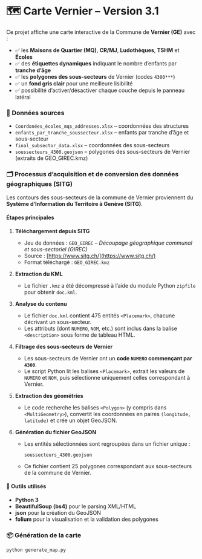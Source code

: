 # 🗺️ Carte Vernier – Version 3.1

Ce projet affiche une carte interactive de la Commune de **Vernier (GE)** avec :

- ✅ les **Maisons de Quartier (MQ)**, **CR/MJ**, **Ludothèques**, **TSHM** et **Écoles**
- ✅ des **étiquettes dynamiques** indiquant le nombre d’enfants par **tranche d’âge**
- ✅ les **polygones des sous-secteurs** de Vernier (codes `4300***`)
- ✅ un **fond gris clair** pour une meilleure lisibilité
- ✅ possibilité d’activer/désactiver chaque couche depuis le panneau latéral

### 🔧 Données sources
- `Coordonées_écoles_mqs_addresses.xlsx` – coordonnées des structures
- `enfants_par_tranche_soussecteur.xlsx` – enfants par tranche d’âge et sous-secteur
- `final_subsector_data.xlsx` – coordonnées des sous-secteurs
- `soussecteurs_4300.geojson` – polygones des sous-secteurs de Vernier (extraits de GEO_GIREC.kmz)

### 🗂️ Processus d’acquisition et de conversion des données géographiques (SITG)

Les contours des sous-secteurs de la commune de Vernier proviennent du **Système d’Information du Territoire à Genève (SITG)**.

#### Étapes principales

1. **Téléchargement depuis SITG**
   - Jeu de données : `GEO_GIREC` – *Découpage géographique communal et sous-sectoriel (GIREC)*
   - Source : [https://www.sitg.ch/](https://www.sitg.ch/)
   - Format téléchargé : `GEO_GIREC.kmz`

2. **Extraction du KML**
   - Le fichier `.kmz` a été décompressé à l’aide du module Python `zipfile` pour obtenir `doc.kml`.

3. **Analyse du contenu**
   - Le fichier `doc.kml` contient 475 entités `<Placemark>`, chacune décrivant un sous-secteur.
   - Les attributs (dont `NUMERO`, `NOM`, etc.) sont inclus dans la balise `<description>` sous forme de tableau HTML.

4. **Filtrage des sous-secteurs de Vernier**
   - Les sous-secteurs de Vernier ont un **code `NUMERO` commençant par `4300`**.
   - Le script Python lit les balises `<Placemark>`, extrait les valeurs de `NUMERO` et `NOM`, puis sélectionne uniquement celles correspondant à Vernier.

5. **Extraction des géométries**
   - Le code recherche les balises `<Polygon>` (y compris dans `<MultiGeometry>`), convertit les coordonnées en paires `(longitude, latitude)` et crée un objet GeoJSON.

6. **Génération du fichier GeoJSON**
   - Les entités sélectionnées sont regroupées dans un fichier unique :
     ```
     soussecteurs_4300.geojson
     ```
   - Ce fichier contient 25 polygones correspondant aux sous-secteurs de la commune de Vernier.

#### 📜 Outils utilisés
- **Python 3**
- **BeautifulSoup (bs4)** pour le parsing XML/HTML
- **json** pour la création du GeoJSON
- **folium** pour la visualisation et la validation des polygones


### 📦 Génération de la carte
```bash
python generate_map.py
